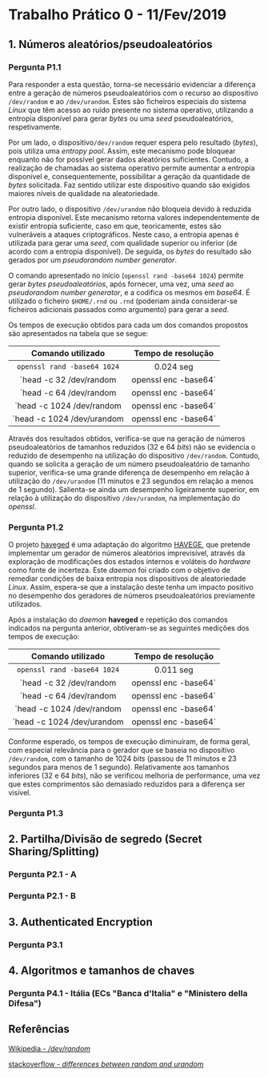 # Trabalho Prático 0 - 11/Fev/2019



## 1. Números aleatórios/pseudoaleatórios



### Pergunta P1.1

Para responder a esta questão, torna-se necessário evidenciar a diferença entre a geração de números pseudoaleatórios com o recurso ao dispositivo `/dev/random` e ao `/dev/urandom`. Estes são ficheiros especiais do sistema *Linux* que têm acesso ao ruído presente no sistema operativo, utilizando a entropia disponível para gerar *bytes* ou uma *seed* pseudoaleatórios, respetivamente.

Por um lado, o dispositivo`/dev/random` requer espera pelo resultado (*bytes*), pois utiliza uma *entropy pool*. Assim, este mecanismo pode bloquear enquanto não for possível gerar dados aleatórios suficientes. Contudo, a realização de chamadas ao sistema operativo permite aumentar a entropia disponível e, consequentemente, possibilitar a geração da quantidade de *bytes* solicitada. Faz sentido utilizar este dispositivo quando são exigidos maiores níveis de qualidade na aleatoriedade.

Por outro lado, o dispositivo `/dev/urandom` não bloqueia devido à reduzida entropia disponível. Este mecanismo retorna valores independentemente de existir entropia suficiente, caso em que, teoricamente, estes são vulneráveis a ataques criptográficos. Neste caso, a entropia apenas é utilizada para gerar uma *seed*, com qualidade superior ou inferior (de acordo com a entropia disponível). De seguida, os *bytes* do resultado são gerados por um *pseudorandom number generator*.

O comando apresentado no início (`openssl rand -base64 1024`) permite gerar *bytes* *pseudoaleatórios*, após fornecer, uma vez, uma *seed* ao  *pseudorandom number generator*, e a codifica os mesmos em *base64*. É utilizado o ficheiro `$HOME/.rnd` ou `.rnd` (poderiam ainda considerar-se ficheiros adicionais passados como argumento) para gerar a *seed*.

Os tempos de execução obtidos para cada um dos comandos propostos são apresentados na tabela que se segue:

|                 Comando utilizado                 | Tempo de resolução |
| :-----------------------------------------------: | :----------------: |
|            `openssl rand -base64 1024`            |     0.024 seg      |
|  `head -c 32 /dev/random | openssl enc -base64`   |     0.010 seg      |
|  `head -c 64 /dev/random | openssl enc -base64`   |     0.011 seg      |
| `head -c 1024 /dev/random | openssl enc -base64`  |   11 min 23 seg    |
| `head -c 1024 /dev/urandom | openssl enc -base64` |     0.151 seg      |

Através dos resultados obtidos, verifica-se que na geração de números pseudoaleatórios de tamanhos reduzidos (32 e 64 *bits*) não se evidencia o reduzido de desempenho na utilização do dispositivo `/dev/random`. Contudo, quando se solicita a geração de um número pseudoaleatório de tamanho superior, verifica-se uma grande diferença de desempenho em relação à utilização do `/dev/urandom` (11 minutos e 23 segundos em relação a menos de 1 segundo). Salienta-se ainda um desempenho ligeiramente superior, em relação à utilização do dispositivo `/dev/urandom`, na implementação do *openssl*.



### Pergunta P1.2

O projeto [haveged](http://www.issihosts.com/haveged/index.html) é uma adaptação do algoritmo [HAVEGE](http://www.irisa.fr/caps/projects/hipsor/), que pretende implementar um gerador de números aleatórios imprevisível, através da exploração de modificações dos estados internos e voláteis do *hardware* como fonte de incerteza. Este *daemon* foi criado com o objetivo de remediar condições de baixa entropia nos dispositivos de aleatoriedade *Linux*. Assim, espera-se que a instalação deste tenha um impacto positivo no desempenho dos geradores de números pseudoaleatórios previamente utilizados.

Após a instalação do *daemon* **haveged** e repetição dos comandos indicados na pergunta anterior, obtiveram-se as seguintes medições dos tempos de execução:

|                 Comando utilizado                 | Tempo de resolução |
| :-----------------------------------------------: | :----------------: |
|            `openssl rand -base64 1024`            |     0.011 seg      |
|  `head -c 32 /dev/random | openssl enc -base64`   |     0.010 seg      |
|  `head -c 64 /dev/random | openssl enc -base64`   |     0.011 seg      |
| `head -c 1024 /dev/random | openssl enc -base64`  |     0.109 seg      |
| `head -c 1024 /dev/urandom | openssl enc -base64` |     0.013 seg      |

Conforme esperado, os tempos de execução diminuíram, de forma geral, com especial relevância para o gerador que se baseia no dispositivo `/dev/random`, com o tamanho de 1024 *bits* (passou de 11 minutos e 23 segundos para menos de 1 segundo). Relativamente aos tamanhos inferiores (32 e 64 *bits*), não se verificou melhoria de performance, uma vez que estes comprimentos são demasiado reduzidos para a diferença ser visível.



### Pergunta P1.3







## 2. Partilha/Divisão de segredo (Secret Sharing/Splitting)



### Pergunta P2.1 - A





### Pergunta P2.1 - B







## 3. Authenticated Encryption



### Pergunta P3.1







## 4. Algoritmos e tamanhos de chaves



### Pergunta P4.1 - Itália (ECs "Banca d'Italia" e "Ministero della Difesa")









## Referências

[Wikipedia - */dev/random*](https://en.wikipedia.org/wiki//dev/random?fbclid=IwAR3oZenGHfHH0Zq5myM0nq90_IBgkuNUQ_VTqCoIl1K2BoY23Y3W0YrPiLw)

[stackoverflow - *differences between random and urandom*](https://stackoverflow.com/questions/23712581/differences-between-random-and-urandom)